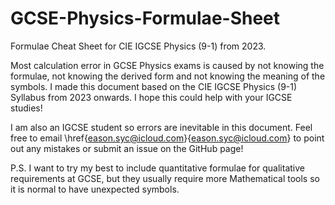 # GCSE-Physics-Formulae-Sheet
 Formulae Cheat Sheet for CIE IGCSE Physics (9-1) from 2023.

 Most calculation error in GCSE Physics exams is caused by not knowing the formulae, not knowing the derived form and not knowing the meaning of the symbols. I made this document based on the CIE IGCSE Physics (9-1) Syllabus from 2023 onwards. I hope this could help with your IGCSE studies!

 I am also an IGCSE student so errors are inevitable in this document. Feel free to email \href{eason.syc@icloud.com}{eason.syc@icloud.com} to point out any mistakes or submit an issue on the GitHub page!

 P.S. I want to try my best to include quantitative formulae for qualitative requirements at GCSE, but they usually require more Mathematical tools so it is normal to have unexpected symbols.